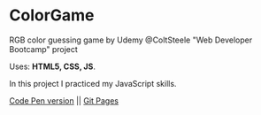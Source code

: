 # ColorGame
RGB color guessing game by Udemy @ColtSteele "Web Developer Bootcamp" project

Uses: **HTML5, CSS, JS**.

In this project I practiced my JavaScript skills.

[Code Pen version](https://codepen.io/spline/pen/LYYMQdN) || [Git Pages](https://splinekonstantin.github.io/ColorGame/)
